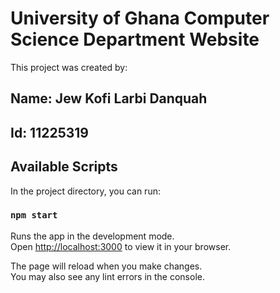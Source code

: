 # University of Ghana Computer Science Department Website

This project was created by:
## Name: Jew Kofi Larbi Danquah
## Id: 11225319

## Available Scripts

In the project directory, you can run:

### `npm start`

Runs the app in the development mode.\
Open [http://localhost:3000](http://localhost:3000) to view it in your browser.

The page will reload when you make changes.\
You may also see any lint errors in the console.

